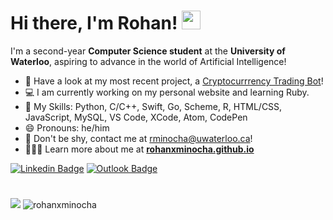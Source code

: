 # Hi there, I'm Rohan! <img src="https://raw.githubusercontent.com/MartinHeinz/MartinHeinz/master/wave.gif" width="30px">

I'm a second-year **Computer Science student** at the **University of Waterloo**, aspiring to advance in the world of Artificial Intelligence!

- 🤖 Have a look at my most recent project, a [Cryptocurrrency Trading Bot](https://github.com/rohanxminocha/crypto-trading-bot/)!
- 💻 I am currently working on my personal website and learning Ruby.
- 🤹 My Skills: Python, C/C++, Swift, Go, Scheme, R, HTML/CSS, JavaScript, MySQL, VS Code, XCode, Atom, CodePen
- 😄 Pronouns: he/him
- 💬 Don't be shy, contact me at [rminocha@uwaterloo.ca](mailto:rminocha@uwaterloo.ca)!
- 👨🏻‍💻 Learn more about me at **[rohanxminocha.github.io](https://rohanxminocha.github.io/)**

[![Linkedin Badge](https://img.shields.io/badge/-@rohan.minocha-red?style=flat&logo=Linkedin&logoColor=white&link=https://www.linkedin.com/in/rohanxminocha/)](https://www.linkedin.com/in/rohanxminocha/)
[![Outlook Badge](https://img.shields.io/badge/-rminocha-yellow?style=flat&logo=Microsoft-Outlook&logoColor=white&link=mailto:rminocha@uwaterloo.ca)](mailto:rminocha@uwaterloo.ca)
#
<img src="https://github-readme-stats.vercel.app/api?username=rohanxminocha&title_color=ff6961&icon_color=ffdb58&bg_color=1e3d59&text_color=f5f0e1&hide=contribs,issues&count_private=true&show_icons=true&theme=dracula" />
<img src="https://github-readme-stats.vercel.app/api/top-langs/?username=rohanxminocha&layout=compact&title_color=ff6961&icon_color=ffdb58&bg_color=1e3d59&text_color=f5f0e1&langs_count=10" alt="rohanxminocha" />

<!--- rohanxminocha/rohanxminocha is a ✨ special ✨ repository because its `README.md` (this file) appears on your GitHub profile. You can click the Preview link to take a look at your changes. --->
